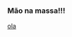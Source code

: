 ### Mão na massa!!!

<div>
 <a href="https://github-readme-stats.vercel.app/api?username=anuraghazra&show_icons=true&theme=transparent">ola</h1>
</div>
